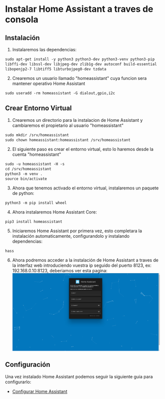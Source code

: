 # Instalar Home Assistant a traves de consola

## Instalación

1. Instalaremos las dependencias:
~~~
sudo apt-get install -y python3 python3-dev python3-venv python3-pip libffi-dev libssl-dev libjpeg-dev zlib1g-dev autoconf build-essential libopenjp2-7 libtiff5 libturbojpeg0-dev tzdata
~~~
2. Crearemos un usuario llamado "homeassistant" cuya funcion sera mantener operativo Home Assistant
~~~
sudo useradd -rm homeassistant -G dialout,gpio,i2c
~~~

## Crear Entorno Virtual

1. Crearemos un directorio para la instalacion de Home Assistant y cambiaremos el propietario al usuario "homeassistant"
~~~
sudo mkdir /srv/homeassistant
sudo chown homeassistant:homeassistant /srv/homeassistant
~~~
2. El siguiente paso es crear el entorno virtual, esto lo haremos desde la cuenta "homeassistant"
~~~
sudo -u homeassistant -H -s
cd /srv/homeassistant
python3 -m venv .
source bin/activate
~~~
3. Ahora que tenemos activado el entorno virtual, instalaremos un paquete de python:
~~~
python3 -m pip install wheel
~~~
4. Ahora instalaremos Home Assistant Core:
~~~
pip3 install homeassistant
~~~
5. Iniciaremos Home Assistant por primera vez, esto completara la instalación automaticamente, configurandolo y instalando dependencias:
~~~
hass
~~~
6. Ahora podremos acceder a la instalación de Home Assistant a traves de la interfaz web introduciendo vuestra ip seguido del puerto 8123, ex: 192.168.0.10:8123, deberiamos ver esta pagina:
![Imagen GIT](imagenes/pagina2.png)

## Configuración

Una vez instalado Home Assistant podemos seguir la siguiente guia para configurarlo:
* [Configurar Home Assistant](homeassistant_web.md)
